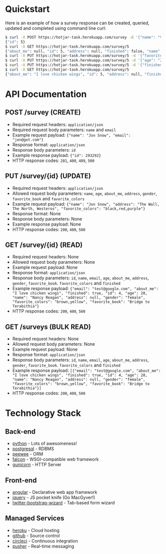 # Quickstart
Here is an example of how a survey response can be created, queried, updated and completed using command line curl:

```bash
$ curl -X POST https://hotjar-task.herokuapp.com/survey -d '{"name": "Vladimir Putin", "email": "vlad@russia.ru"}' -H 'Content-Type: application/json'
{"id": 5}
$ curl -X GET https://hotjar-task.herokuapp.com/survey/5
{"about_me": null, "id": 5, "address": null, "finished": false, "name": "Vladimir Putin", "email": "vlad@russia.ru", "age": null, "favorite_colors": null, "favorite_book": null, "gender": null} 
$ curl -X PUT https://hotjar-task.herokuapp.com/survey/5 -d '{"favorite_book": "Inferno"}' -H 'Content-Type: application/json'
$ curl -X PUT https://hotjar-task.herokuapp.com/survey/5 -d '{"age": "28", "about_me": "I love chicken wings"}' -H 'Content-Type: application/json'
$ curl -X PUT https://hotjar-task.herokuapp.com/survey/5 -d '{"finished": "true"}' -H 'Content-Type: application/json'
$ curl -X GET https://hotjar-task.herokuapp.com/survey/5
{"about_me": "I love chicken wings", "id": 5, "address": null, "finished": true, "name": "Vladimir Putin", "email": "vlad@russia.ru", "age": 28, "favorite_colors": null, "favorite_book": "Inferno", "gender": null}
```

# API Documentation
## POST /survey (CREATE)
* Required request headers: `application/json`
* Required request body parameters: `name` and `email`
* Example request payload: `{"name": "Jon Snow", "email": "jon@got.com"}`
* Response format: `application/json`
* Response body parameters: `id`
* Example response payload: `{"id": 293292}` 
* HTTP response codes: `201`, `400`, `409`, `500`

## PUT /survey/{id} (UPDATE)
* Required request headers: `application/json`
* Allowed request body parameters: `name`, `age`, `about_me`, `address`, `gender`, `favorite_book` and `favorite_colors`
* Example request payload: `{"name": "Jon Snow", "address": "The Wall, The North, Westeros", "favorite_colors": "black,red,purple"}`
* Response format: None
* Response body parameters: None
* Example response payload: None
* HTTP response codes: `200`, `400`, `500`

## GET /survey/{id} (READ)
* Required request headers: None
* Allowed request body parameters: None
* Example request payload: None
* Response format: `application/json`
* Response body parameters: `id`, `name`, `email`, `age`, `about_me`, `address`, `gender`, `favorite_book`. `favorite_colors` and `finished`
* Example response payload: `{"email": "test@google.com", "about_me": "I love chicken wings", "finished": true, "id": 4, "age": 28, "name": "Nancy Reagan", "address": null, "gender": "female", "favorite_colors": "brown,yellow", "favorite_book": "Bridge to Terabithia"}`
* HTTP response codes: `200`, `400`, `500`

## GET /surveys (BULK READ)
* Required request headers: None
* Allowed request body parameters: None
* Example request payload: None
* Response format: `application/json`
* Response body parameters: `id`, `name`, `email`, `age`, `about_me`, `address`, `gender`, `favorite_book`. `favorite_colors` and `finished`
* Example response payload: `[{"email": "test@google.com", "about_me": "I love chicken wings", "finished": true, "id": 4, "age": 28, "name": "Nancy Reagan", "address": null, "gender": "female", "favorite_colors": "brown,yellow", "favorite_book": "Bridge to Terabithia"}]`
* HTTP response codes: `200`, `400`, `500`

# Technology Stack
## Back-end
- [python] - Lots of awesomeness!
- [postgresql] - RDBMS
- [peewee] - ORM
- [falcon] - WSGI-compatible web framework
- [gunicorn] - HTTP Server

## Front-end
- [angular] - Declarative web app framework
- [jquery] - JS pocket knife (Go MacGyver!)
- [twitter-bootstrap-wizard] - Tab-based form wizard

## Managed Services
- [heroku] - Cloud hosting
- [github] - Source control
- [circleci] - Continuous integration
- [pusher] - Real-time messaging

[angular]: <https://angularjs.org/>
[circleci]: <https://circleci.com/gh/jllivermont/hotjar-task>
[falcon]: <https://falcon.readthedocs.io/en/stable/>
[github]: <https://github.com/jllivermont/hotjar-task>
[gunicorn]: <http://gunicorn.org/>
[heroku]: <https://hotjar-task.herokuapp.com>
[jquery]: <https://jquery.com/>
[peewee]: <http://docs.peewee-orm.com/en/latest/>
[postgresql]: <https://www.postgresql.org/>
[pusher]: <https://pusher.com/>
[python]: <https://docs.python.org/3/>
[twitter-bootstrap-wizard]: <https://github.com/VinceG/twitter-bootstrap-wizard>
